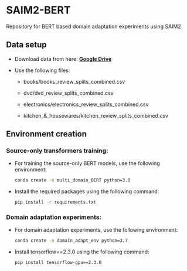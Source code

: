 # SAIM2-BERT
Repository for BERT based domain adaptation experiments using SAIM2

## Data setup

* Download data from here: [**Google Drive**](https://drive.google.com/drive/folders/1jpKHMKkEvXZFWQW9SWys6d3lqM6Ecyog)

* Use the following files:

    * books/books_review_splits_combined.csv

    * dvd/dvd_review_splits_combined.csv

    * electronics/electronics_review_splits_combined.csv

    * kitchen_&_housewares/kitchen_review_splits_combined.csv

## Environment creation

### Source-only transformers training:

* For training the source-only BERT models, use the following environment:

    ```bash
    conda create -n multi_domain_BERT python=3.8
    ```

* Install the required packages using the following command:

    ```bash
    pip install -r requirements.txt
    ```

### Domain adaptation experiments:

* For domain adaptation experiments, use the following environment:
    
    ```bash
    conda create -n domain_adapt_env python=3.7
    ```

* Install tensorflow==2.3.0 using the following command:

    ```bash
    pip install tensorflow-gpu==2.3.0
    ```

